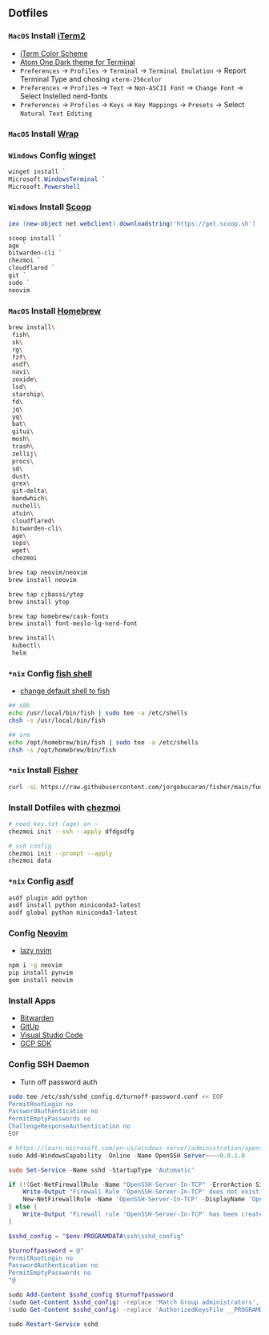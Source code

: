 ## Dotfiles

### `MacOS` Install [iTerm2](http://iterm2.com/)
- [iTerm Color Scheme](https://github.com/mbadolato/iTerm2-Color-Schemes)
- [Atom One Dark theme for Terminal](https://github.com/nathanbuchar/atom-one-dark-terminal)
- `Preferences` -> `Profiles` -> `Terminal` -> `Terminal Emulation` -> Report Terminal Type and chosing `xterm-256color`
- `Preferences` -> `Profiles` -> `Text` -> `Non-ASCII Font` -> `Change Font` -> Select Instelled nerd-fonts
- `Preferences` -> `Profiles` -> `Keys` -> `Key Mappings` -> `Presets` -> Select `Natural Text Editing`


### `MacOS` Install [Wrap](https://www.warp.dev)

### `Windows` Config [winget](https://learn.microsoft.com/en-us/windows/package-manager/winget/)

```powershell
winget install `
Microsoft.WindowsTerminal `
Microsoft.Powershell
```

### `Windows` Install [Scoop](https://scoop-docs.vercel.app)

```powershell
iex (new-object net.webclient).downloadstring('https://get.scoop.sh')

scoop install `
age `
bitwarden-cli `
chezmoi `
cloudflared `
git `
sudo `
neovim
```


### `MacOS` Install [Homebrew](http://brew.sh/)

```bash
brew install\
 fish\
 sk\
 rg\
 fzf\
 asdf\
 navi\
 zoxide\
 lsd\
 starship\
 fd\
 jq\
 yq\
 bat\
 gitui\
 mosh\
 trash\
 zellij\
 procs\
 sd\
 dust\
 grex\
 git-delta\
 bandwhich\
 nushell\
 atuin\
 cloudflared\
 bitwarden-cli\
 age\
 sops\
 wget\
 chezmoi

brew tap neovim/neovim
brew install neovim

brew tap cjbassi/ytop
brew install ytop

brew tap homebrew/cask-fonts 
brew install font-meslo-lg-nerd-font

brew install\
 kubectl\
 helm
```

### `*nix` Config [fish shell](https://fishshell.com)
- [change default shell to fish](https://fishshell.com/docs/3.0/tutorial.html#tut_switching_to_fish)

```bash
## x86
echo /usr/local/bin/fish | sudo tee -a /etc/shells
chsh -s /usr/local/bin/fish

## arm
echo /opt/homebrew/bin/fish | sudo tee -a /etc/shells
chsh -s /opt/homebrew/bin/fish
```


### `*nix` Install [Fisher](https://github.com/jorgebucaran/fisher)

```bash
curl -sL https://raw.githubusercontent.com/jorgebucaran/fisher/main/functions/fisher.fish | source && fisher install jorgebucaran/fisher
```


### Install Dotfiles with [chezmoi](https://www.chezmoi.io)

```bash
# need key.txt (age) on ~
chezmoi init --ssh --apply dfdgsdfg

# ssh config 
chezmoi init --prompt --apply
chezmoi data
```


### `*nix` Config [asdf](https://asdf-vm.com)

```bash
asdf plugin add python
asdf install python miniconda3-latest
asdf global python miniconda3-latest
```


### Config [Neovim](https://neovim.io)
- [lazy nvim](https://github.com/folke/lazy.nvim)

```bash
npm i -g neovim
pip install pynvim
gem install neovim
```


### Install Apps
- [Bitwarden](https://bitwarden.com/download/)
- [GitUp](https://gitup.co)
- [Visual Studio Code](https://code.visualstudio.com)
- [GCP SDK](https://cloud.google.com/sdk/docs/install-sdk)


### Config SSH Daemon
- Turn off password auth

```bash
sudo tee /etc/ssh/sshd_config.d/turnoff-password.conf << EOF
PermitRootLogin no
PasswordAuthentication no
PermitEmptyPasswords no
ChallengeResponseAuthentication no
EOF
```

```powershell
# https://learn.microsoft.com/en-us/windows-server/administration/openssh/openssh_server_configuration
sudo Add-WindowsCapability -Online -Name OpenSSH.Server~~~~0.0.1.0

sudo Set-Service -Name sshd -StartupType 'Automatic'

if (!(Get-NetFirewallRule -Name "OpenSSH-Server-In-TCP" -ErrorAction SilentlyContinue | Select-Object Name, Enabled)) {
    Write-Output "Firewall Rule 'OpenSSH-Server-In-TCP' does not exist, creating it..."
    New-NetFirewallRule -Name 'OpenSSH-Server-In-TCP' -DisplayName 'OpenSSH Server (sshd)' -Enabled True -Direction Inbound -Protocol TCP -Action Allow -LocalPort 22
} else {
    Write-Output "Firewall rule 'OpenSSH-Server-In-TCP' has been created and exists."
}

$sshd_config = "$env:PROGRAMDATA\ssh\sshd_config"

$turnoffpassword = @"
PermitRootLogin no
PasswordAuthentication no
PermitEmptyPasswords no
"@

sudo Add-Content $sshd_config $turnoffpassword
(sudo Get-Content $sshd_config) -replace 'Match Group administrators', '#Match Group administrators' | Set-Content $sshd_config
(sudo Get-Content $sshd_config) -replace 'AuthorizedKeysFile __PROGRAMDATA__', '#AuthorizedKeysFile __PROGRAMDATA__' | Set-Content $sshd_config

sudo Restart-Service sshd
```
